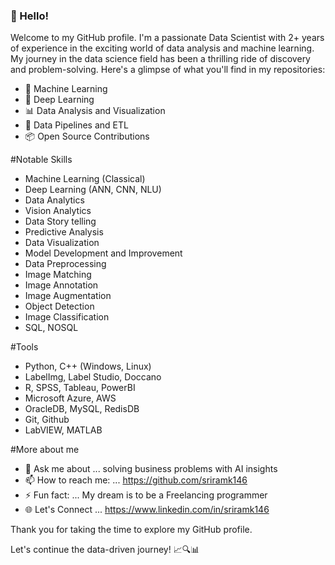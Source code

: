 ### 👋 Hello! 

Welcome to my GitHub profile. I'm a passionate Data Scientist with 2+ years of experience in the exciting world of data analysis and machine learning. My journey in the data science field has been a thrilling ride of discovery and problem-solving. Here's a glimpse of what you'll find in my repositories:

- 🤖 Machine Learning
- 🧠 Deep Learning
- 📊 Data Analysis and Visualization
- 🔗 Data Pipelines and ETL
- 📦 Open Source Contributions

#Notable Skills
- Machine Learning (Classical)
- Deep Learning (ANN, CNN, NLU)
- Data Analytics
- Vision Analytics
- Data Story telling
- Predictive Analysis
- Data Visualization
- Model Development and Improvement
- Data Preprocessing
- Image Matching
- Image Annotation
- Image Augmentation
- Object Detection
- Image Classification
- SQL, NOSQL

#Tools
- Python, C++ (Windows, Linux)
- LabelImg, Label Studio, Doccano
- R, SPSS, Tableau, PowerBI
- Microsoft Azure, AWS
- OracleDB, MySQL, RedisDB          
- Git, Github
- LabVIEW, MATLAB

#More about me
- 💬 Ask me about ... solving business problems with AI insights
- 📫 How to reach me: ... https://github.com/sriramk146
- ⚡ Fun fact: ... My dream is to be a Freelancing programmer
- 🌐 Let's Connect ... https://www.linkedin.com/in/sriramk146


Thank you for taking the time to explore my GitHub profile.

Let's continue the data-driven journey! 📈🔍📊

